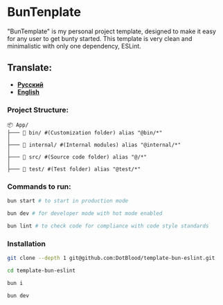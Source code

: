 # BunTenplate

"BunTemplate" is my personal project template, designed to make it easy for any user to get bunty started. This template is very clean and minimalistic with only one dependency, ESLint.

## Translate: 
* [**Русский**](https://github.com/DotBlood/template-bun-eslint/blob/master/bin/docks/README_ru.md) 
* [**English**](https://github.com/DotBlood/template-bun-eslint/blob/master/README.md)


### Project Structure:
```vbnet
📦 App/
├─── 📂 bin/ #(Customization folder) alias "@bin/*"
│
├─── 📂 internal/ #(Internal modules) alias "@internal/*"
│
├─── 📂 src/ #(Source code folder) alias "@/*"
│
├─── 📂 test/ #(Test folder) alias "@test/*"
```

### Commands to run:
```zsh
bun start # to start in production mode

bun dev # for developer mode with hot mode enabled

bun lint # to check code for compliance with code style standards
```


### Installation
```zsh
git clone --depth 1 git@github.com:DotBlood/template-bun-eslint.git 
```

```zsh
cd template-bun-eslint
```

```zsh
bun i
```

```zsh
bun dev
```
